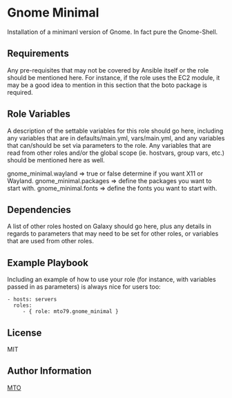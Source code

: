 Gnome Minimal
=========

Installation of a minimanl version of Gnome. In fact pure the Gnome-Shell.

Requirements
------------

Any pre-requisites that may not be covered by Ansible itself or the role should be mentioned here. For instance, if the role uses the EC2 module, it may be a good idea to mention in this section that the boto package is required.

Role Variables
--------------

A description of the settable variables for this role should go here, including any variables that are in defaults/main.yml, vars/main.yml, and any variables that can/should be set via parameters to the role. Any variables that are read from other roles and/or the global scope (ie. hostvars, group vars, etc.) should be mentioned here as well.

gnome_minimal.wayland  => true or false determine if you want X11 or Wayland.
gnome_minimal.packages => define the packages you want to start with.
gnome_minimal.fonts => define the fonts you want to start with.

Dependencies
------------

A list of other roles hosted on Galaxy should go here, plus any details in regards to parameters that may need to be set for other roles, or variables that are used from other roles.

Example Playbook
----------------

Including an example of how to use your role (for instance, with variables passed in as parameters) is always nice for users too:

    - hosts: servers
      roles:
         - { role: mto79.gnome_minimal }

License
-------

MIT

Author Information
------------------

[MTO](https://www.mto.nu/)